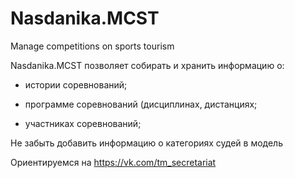 # Nasdanika.MCST
Manage competitions on sports tourism

 Nasdanika.MCST позволяет собирать и хранить информацию о:
 
 * истории соревнований;
 
 * программе соревнований (дисциплинах, дистанциях; 
 
 * участниках соревнований; 


Не забыть добавить информацию о категориях судей в модель 

Ориентируемся на https://vk.com/tm_secretariat
